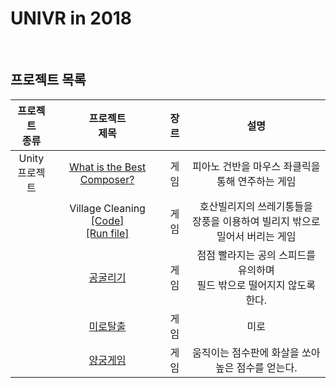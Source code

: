 # UNIVR in 2018

<br>

## 프로젝트 목록
| 프로젝트<br>종류 | 프로젝트<br>제목 |  장르  | 설명 |
|:---:|:---:|:---:|:---:|
| Unity<br>프로젝트 | [What is the Best Composer?](https://github.com/kimkyeongnam/VR-makers/raw/master/What_is_The_Best_Composer.zip)| 게임 | 피아노 건반을 마우스 좌클릭을 통해 연주하는 게임 |
|| Village Cleaning<br>[[Code]](https://www.dropbox.com/s/5y9p4rarnqeg8dc/Village%20Cleaning_hosan.zip?dl=0)<br>[[Run file]](https://www.dropbox.com/s/hjrvpce4e4b76gb/Village%20Cleaning_1_%EA%B0%95%ED%98%B8%EC%82%B0.zip?dl=0)| 게임 | 호산빌리지의 쓰레기통들을 <br>장풍을 이용하여 빌리지 밖으로 밀어서 버리는 게임 |
|| [공굴리기](https://www.dropbox.com/s/mx3rv0d60dx5ocx/MiniGame_ball.zip?dl=0) |   게임   | 점점 빨라지는 공의 스피드를 유의하며<br>필드 밖으로 떨어지지 않도록 한다. |
|| [미로탈출](https://www.dropbox.com/s/nybnafzip5fnhxz/FPS%20Controller.zip?dl=0) | 게임 | 미로  |
|| [양궁게임](https://github.com/kimkyeongnam/VR-makers/raw/master/%EC%96%91%EA%B6%81%EA%B2%8C%EC%9E%84.zip) | 게임 | 움직이는 점수판에 화살을 쏘아 높은 점수를 얻는다. |
